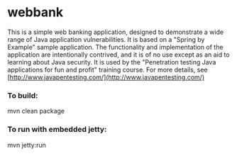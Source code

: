 webbank
=======

This is a simple web banking application, designed to demonstrate a wide range of Java application vulnerabilities. It is based on a "Spring by Example" sample application. The functionality and implementation of the application are intentionally contrived, and it is of no use except as an aid to learning about Java security. It is used by the "Penetration testing Java applications for fun and profit" training course. For more details, see [http://www.javapentesting.com/](http://www.javapentesting.com/)

### To build:

mvn clean package

### To run with embedded jetty:

mvn jetty:run
